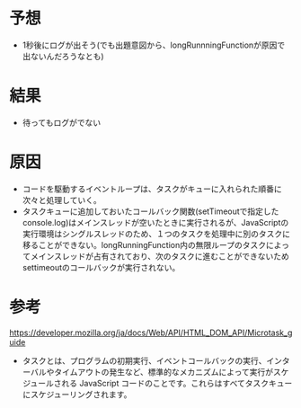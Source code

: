 # 予想

- 1秒後にログが出そう(でも出題意図から、longRunnningFunctionが原因で出ないんだろうなとも)

# 結果

- 待ってもログがでない

# 原因

- コードを駆動するイベントループは、タスクがキューに入れられた順番に次々と処理していく。
- タスクキューに追加しておいたコールバック関数(setTimeoutで指定したconsole.log)はメインスレッドが空いたときに実行されるが、JavaScriptの実行環境はシングルスレッドのため、１つのタスクを処理中に別のタスクに移ることができない。longRunningFunction内の無限ループのタスクによってメインスレッドが占有されており、次のタスクに進むことができないためsettimeoutのコールバックが実行されない。

# 参考

https://developer.mozilla.org/ja/docs/Web/API/HTML_DOM_API/Microtask_guide

- タスクとは、プログラムの初期実行、イベントコールバックの実行、インターバルやタイムアウトの発生など、標準的なメカニズムによって実行がスケジュールされる JavaScript コードのことです。これらはすべてタスクキューにスケジューリングされます。
